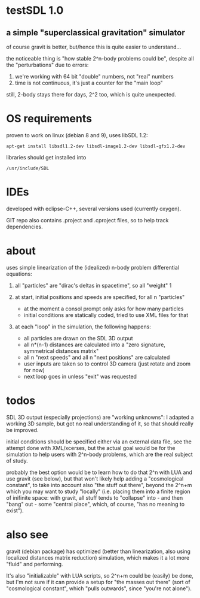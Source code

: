 
# testSDL 1.0



## a simple "superclassical gravitation" simulator

of course gravit is better, but/hence this is quite easier to understand...

the noticeable thing is "how stable 2^n-body problems could be", despite all the "perturbations" due to errors: 

1. we're working with 64 bit "double" numbers, not "real" numbers
2. time is not continuous, it's just a counter for the "main loop"

still, 2-body stays there for days, 2^2 too, which is quite unexpected.



# OS requirements

proven to work on linux (debian 8 and 9), uses libSDL 1.2: 

	apt-get install libsdl1.2-dev libsdl-image1.2-dev libsdl-gfx1.2-dev

libraries should get installed into 

	/usr/include/SDL



# IDEs

developed with eclipse-C++, several versions used (currently oxygen).

GIT repo also contains .project and .cproject files, so to help track dependencies.



# about

uses simple linearization of the (idealized) n-body problem differential equations:

1. all "particles" are "dirac's deltas in spacetime", so all "weight" 1

2. at start, initial positions and speeds are specified, for all n "particles"
    *  at the moment a consol prompt only asks for how many particles
    * initial conditions are statically coded, tried to use XML files for that 

3. at each "loop" in the simulation, the following happens:
    * all particles are drawn on the SDL 3D output
    * all n*(n-1) distances are calculated into a "zero signature, symmetrical distances matrix"
    * all n "next speeds" and all n "next positions" are calculated
    * user inputs are taken so to control 3D camera (just rotate and zoom for now)
    * next loop goes in unless "exit" was requested



# todos

SDL 3D output (especially projections) are "working unknowns": I adapted a working 3D sample,
but got no real understanding of it, so that should really be improved.

initial conditions should be specified either via an external data file, see the attempt done with XML/xcerses,
but the actual goal would be for the simulation to help users with 2^n-body problems, which are the real subject of study.

probably the best option would be to learn how to do that 2^n with LUA and use gravit (see below), but that won't likely help adding a "cosmological constant", to take into account also "the stuff out there", beyond the 2^n+m which you may want to study "locally" (i.e. placing them into a finite region of inifinite space: with gravit, all stuff tends to "collapse" into - and then "bang" out - some "central place", which, of course, "has no meaning to exist").  



# also see

gravit (debian package) has optimized (better than linearization, also using localized distances matrix reduction) simulation, which makes it a lot more "fluid" and performing. 

It's also "initializable" with LUA scripts, so 2^n+m could be (easily) be done, but I'm not sure if it can provide a setup for "the masses out there" (sort of "cosmological constant", which "pulls outwards", since "you're not alone").

